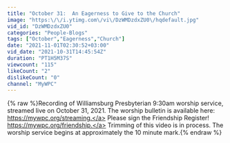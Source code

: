```yaml
---
title: "October 31:  An Eagerness to Give to the Church"
image: "https:\/\/i.ytimg.com\/vi\/DzWMDzdxZU0\/hqdefault.jpg"
vid_id: "DzWMDzdxZU0"
categories: "People-Blogs"
tags: ["October","Eagerness","Church"]
date: "2021-11-01T02:30:52+03:00"
vid_date: "2021-10-31T14:45:54Z"
duration: "PT1H5M37S"
viewcount: "115"
likeCount: "2"
dislikeCount: "0"
channel: "MyWPC"
---
```

{% raw %}Recording of Williamsburg Presbyterian 9:30am worship service, streamed live on October 31, 2021. The worship bulletin is available here: <a rel="nofollow" target="blank" href="https://mywpc.org/streaming.">https://mywpc.org/streaming.</a> Please sign the Friendship Register! <a rel="nofollow" target="blank" href="https://mywpc.org/friendship.">https://mywpc.org/friendship.</a> Trimming of this video is in process. The worship service begins at approximately the 10 minute mark.{% endraw %}

